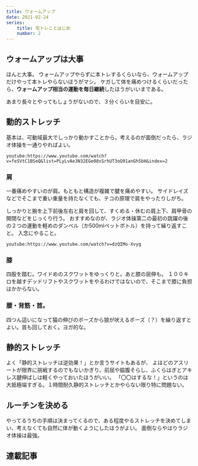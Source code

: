 ```yaml
---
title: ウォームアップ
date: 2021-02-24
series:
    title: 宅トレことはじめ
    number: 2
---
```


## ウォームアップは大事
ほんと大事。
ウォームアップやらずに本トレするくらいなら、ウォームアップだけやって本トレやらないほうがマシ。
ケガして体を痛めつけるくらいだったら、**ウォームアップ相当の運動を毎日継続**したほうがいいまである。

あまり長々とやってもしょうがないので、３分くらいを目安に。

## 動的ストレッチ
基本は、可動域最大でしっかり動かすことから。考えるのが面倒だったら、ラジオ体操を一通りやればよい。

`youtube:https://www.youtube.com/watch?v=feSVtC1BSeQ&list=PLyLvAe3N32EGe08sSrhUT3oQ91anGhSbH&index=2`

### 肩
一番痛めやすいのが肩。もともと構造が複雑で腱を痛めやすい。
サイドレイズなどでそこまで重い重量を持たなくても、テコの原理で肩をやったりしがち。

しっかりと腕を上下前後左右と肩を回して、すくめる・休むの肩上下、肩甲骨の開閉などをじっくり行う。
おすすめなのが、ラジオ体操第二の最初の跳躍の後の２つの運動を軽めのダンベル（か500mlペットボトル）を持って繰り返すこと。
入念にやること。

`youtube:https://www.youtube.com/watch?v=dzQIMo-Xvyg`

### 膝
四股を踏む。ワイドめのスクワットをゆっくりと。あと膝の屈伸も。
１００キロを越すデッドリフトやスクワットをやるわけではないので、そこまで膝に負担はかからない。

### 腰・背筋・首。
四つん這いになって猫の伸びのポーズから狼が吠えるポーズ（？）を繰り返すとよい。首も回しておく。ヨガ的な。

## 静的ストレッチ
よく「静的ストレッチは逆効果！」とか言うサイトもあるが、
よほどのアスリートが限界に挑戦するのでもないかぎり、前屈や脇腹そらし、ふくらはぎとアキレス腱伸ばしは軽くやっておいたほうがいい。
「〇〇はするな！」というのは大抵極端すぎる。１時間耐久静的ストレッチとかやらない限り特に問題ない。

## ルーチンを決める
やってるうちの手順は決まってくるので、ある程度やるストレッチを決めてしまい、考えなくても自然に体が動くようにしたほうがよい。
面倒ならやはりラジオ体操は最強。


## 連載記事
<Series title="宅トレことはじめ" display="text" current="2"/>
